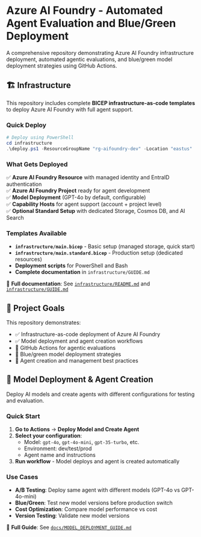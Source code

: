 # Azure AI Foundry - Automated Agent Evaluation and Blue/Green Deployment

A comprehensive repository demonstrating Azure AI Foundry infrastructure deployment, automated agentic evaluations, and blue/green model deployment strategies using GitHub Actions.

## 🏗️ Infrastructure

This repository includes complete **BICEP infrastructure-as-code templates** to deploy Azure AI Foundry with full agent support.

### Quick Deploy

```powershell
# Deploy using PowerShell
cd infrastructure
.\deploy.ps1 -ResourceGroupName "rg-aifoundry-dev" -Location "eastus"
```

### What Gets Deployed

✅ **Azure AI Foundry Resource** with managed identity and EntraID authentication  
✅ **Azure AI Foundry Project** ready for agent development  
✅ **Model Deployment** (GPT-4o by default, configurable)  
✅ **Capability Hosts** for agent support (account + project level)  
✅ **Optional Standard Setup** with dedicated Storage, Cosmos DB, and AI Search  

### Templates Available

- **`infrastructure/main.bicep`** - Basic setup (managed storage, quick start)
- **`infrastructure/main.standard.bicep`** - Production setup (dedicated resources)
- **Deployment scripts** for PowerShell and Bash
- **Complete documentation** in `infrastructure/GUIDE.md`

📖 **Full documentation**: See [`infrastructure/README.md`](infrastructure/README.md) and [`infrastructure/GUIDE.md`](infrastructure/GUIDE.md)

## 🎯 Project Goals

This repository demonstrates:
- ✅ Infrastructure-as-code deployment of Azure AI Foundry
- ✅ Model deployment and agent creation workflows
- 🔄 GitHub Actions for agentic evaluations  
- 🚦 Blue/green model deployment strategies  
- 🤖 Agent creation and management best practices

## 🤖 Model Deployment & Agent Creation

Deploy AI models and create agents with different configurations for testing and evaluation.

### Quick Start

1. **Go to Actions** → **Deploy Model and Create Agent**
2. **Select your configuration**:
   - Model: `gpt-4o`, `gpt-4o-mini`, `gpt-35-turbo`, etc.
   - Environment: dev/test/prod
   - Agent name and instructions
3. **Run workflow** - Model deploys and agent is created automatically

### Use Cases

- **A/B Testing**: Deploy same agent with different models (GPT-4o vs GPT-4o-mini)
- **Blue/Green**: Test new model versions before production switch
- **Cost Optimization**: Compare model performance vs cost
- **Version Testing**: Validate new model versions

📖 **Full Guide**: See [`docs/MODEL_DEPLOYMENT_GUIDE.md`](docs/MODEL_DEPLOYMENT_GUIDE.md) 
